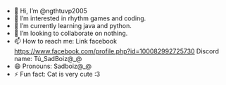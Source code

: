 - 👋 Hi, I’m @ngthtuvp2005
- 👀 I’m interested in rhythm games and coding.
- 🌱 I’m currently learning java and python.
- 💞️ I’m looking to collaborate on nothing.
- 📫 How to reach me: Link facebook https://www.facebook.com/profile.php?id=100082992725730
                      Discord name: Tú_SadBoiz@_@
- 😄 Pronouns: Sadboiz@_@
- ⚡ Fun fact: Cat is very cute :3 

<!---
ngthtuvp2005/ngthtuvp2005 is a ✨ special ✨ repository because its `README.md` (this file) appears on your GitHub profile.
You can click the Preview link to take a look at your changes.
--->
